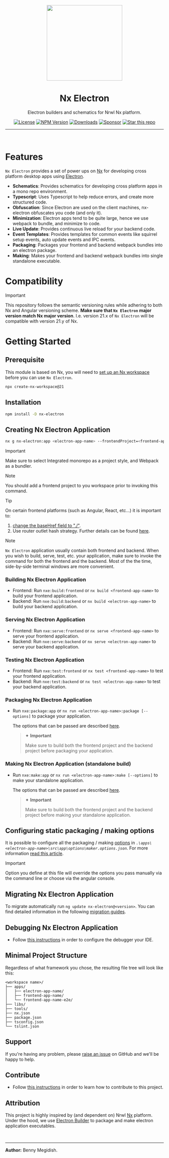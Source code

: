 <p align="center"><img src="https://raw.githubusercontent.com/bennymeg/nx-electron/master/nx-electron.png" width="240"></p>

<div align="center">

# Nx Electron

Electron builders and schematics for Nrwl Nx platform.

[![License](https://img.shields.io/github/license/bennymeg/nx-electron.svg?color=40bb12)](https://github.com/bennymeg/nx-electron/blob/master/LICENSE)
[![NPM Version](https://img.shields.io/npm/v/nx-electron.svg)](https://www.npmjs.com/package/nx-electron)
[![Downloads](https://img.shields.io/badge/downloads-1M+-respect)](https://npm-stat.com/charts.html?package=nx-electron&from=2019-11-01)
[![Sponsor](https://img.shields.io/static/v1?label=Sponsor&message=%E2%9D%A4&logo=GitHub&color=%23fe8e86)](https://github.com/sponsors/bennymeg)
[![Star this repo](https://img.shields.io/github/stars/bennymeg/nx-electron?style=social)](https://github.com/bennymeg/nx-electron)



</div>

<hr></br>

# Features

`Nx Electron` provides a set of power ups on [Nx](https://nx.dev) for developing cross platform desktop apps using [Electron](https://electronjs.org/).

- **Schematics**: Provides schematics for developing cross platform apps in a mono repo environment.
- **Typescript**: Uses Typescript to help reduce errors, and create more structured code.
- **Obfuscation**: Since Electron are used on the client machines, nx-electron obfuscates you code (and only it).
- **Minimization**: Electron apps tend to be quite large, hence we use webpack to bundle, and minimize to code.
- **Live Update**: Provides continuous live reload for your backend code.
- **Event Templates**: Provides templates for common events like squirrel setup events, auto update events and IPC events.
- **Packaging**: Packages your frontend and backend webpack bundles into an electron package.
- **Making**: Makes your frontend and backend webpack bundles into single standalone executable.

# Compatibility

> [!IMPORTANT] 
> This repository follows the semantic versioning rules while adhering to both Nx and Angular versioning scheme.
> **Make sure that `Nx Electron` major version match Nx major version**.
> I.e. version 21.x of `Nx Electron` will be compatible with version 21.y of Nx. 

# Getting Started

## Prerequisite

This module is based on Nx, you will need to [set up an Nx workspace](https://nx.dev/web/getting-started/getting-started) before you can use `Nx Electron`.

```bash
npx create-nx-workspace@21
```

## Installation

```bash
npm install -D nx-electron
```

## Creating Nx Electron Application

```bash
nx g nx-electron:app <electron-app-name> --frontendProject=<frontend-app-name>
```

> [!IMPORTANT] 
> Make sure to select Integrated monorepo as a project style, and Webpack as a bundler.

> [!NOTE] 
> You should add a frontend project to you workspace prior to invoking this command.

> [!TIP]
> On certain frontend platforms (such as Angular, React, etc...) it is important to:
> 1. [change the baseHref field to "./"](https://github.com/dmatora/nx-electron-boilerplate/commit/b70da7a2ce730c7e2af7f4c1d69f30212eabfeb4).
> 2. Use router outlet hash strategy.
> Further details can be found [here](https://github.com/bennymeg/nx-electron/issues/18#issuecomment-616982776).

> [!NOTE]
> `Nx Electron` application usually contain both frontend and backend. 
> When you wish to build, serve, test, etc. your application, make sure to invoke the command for both the frontend and the backend. 
> Most of the the time, side-by-side terminal windows are more convenient.

### Building Nx Electron Application

- Frontend: Run `nxe:build:frontend` or `nx build <frontend-app-name>` to build your frontend application.
- Backend: Run `nxe:build:backend` or `nx build <electron-app-name>` to build your backend application.

### Serving Nx Electron Application

- Frontend: Run `nxe:serve:frontend` or `nx serve <frontend-app-name>` to serve your frontend application.
- Backend: Run `nxe:serve:backend` or `nx serve <electron-app-name>` to serve your backend application.

### Testing Nx Electron Application

- Frontend: Run `nxe:test:frontend` or `nx test <frontend-app-name>` to test your frontend application.
- Backend: Run `nxe:test:backend` or `nx test <electron-app-name>` to test your backend application.

### Packaging Nx Electron Application

- Run `nxe:package:app` or `nx run <electron-app-name>:package [--options]` to package your application.

    The options that can be passed are described [here](https://github.com/bennymeg/nx-electron/blob/master/packages/nx-electron/src/validation/maker.schema.json).

    > ✦︎ **Important**
    > 
    > Make sure to build both the frontend project and the backend project before packaging your application.

### Making Nx Electron Application (standalone build)

- Run `nxe:make:app` or `nx run <electron-app-name>:make [--options]` to make your standalone application.

    The options that can be passed are described [here](https://github.com/bennymeg/nx-electron/blob/master/packages/nx-electron/src/validation/maker.schema.json).

    > ✦︎ **Important**
    > 
    > Make sure to build both the frontend project and the backend project before making your standalone application.

## Configuring static packaging / making options

It is possible to configure all the packaging / making [options](https://www.electron.build/configuration/configuration) in _`.\apps\<electron-app-name>\src\app\options\maker.options.json`_. For more information [read this article](https://github.com/bennymeg/nx-electron/blob/master/docs/packaging.md).

> [!IMPORTANT] 
> Option you define at this file will override the options you pass manually via the command line or choose via the angular console.

## Migrating Nx Electron Application

To migrate automatically run `ng update nx-electron@<version>`.
You can find detailed information in the following [migration guides](https://github.com/bennymeg/nx-electron/blob/master/docs/migration/).

## Debugging Nx Electron Application

- Follow [this instructions](https://github.com/bennymeg/nx-electron/blob/master/docs/debugging.md) in order to configure the debugger your IDE.

## Minimal Project Structure

Regardless of what framework you chose, the resulting file tree will look like this:

```treeview
<workspace name>/
├── apps/
│   ├── electron-app-name/
│   ├── frontend-app-name/
│   └── frontend-app-name-e2e/
├── libs/
├── tools/
├── nx.json
├── package.json
├── tsconfig.json
└── tslint.json
```

<!-- ## Documentation ##
- 👨🏼‍💻 [API](https://github.com/bennymeg/nx-electron/blob/master/docs/API.md),
- 👩🏼‍🏫 [Examples](https://github.com/bennymeg/nx-electron/blob/master/docs/examples),
- 📜 [Change log](https://github.com/bennymeg/nx-electron/blob/master/docs/CHANGELOG.md),
- 🖋 [License](https://github.com/bennymeg/nx-electron/blob/master/LICENSE) -->

## Support

If you're having any problem, please [raise an issue](https://github.com/bennymeg/nx-electron/issues/new) on GitHub and we'll be happy to help.

## Contribute

- Follow [this instructions](https://github.com/bennymeg/nx-electron/blob/master/CONTRIBUTING.md) in order to learn how to contribute to this project.

## Attribution

This project is highly inspired by (and dependent on) Nrwl [Nx](https://nx.dev) platform.
Under the hood, we use [Electron Builder](https://github.com/electron-userland/electron-builder) to package and make electron application executables.

</br><hr>
**Author:** Benny Megidish.
